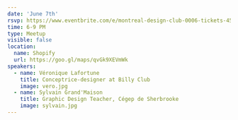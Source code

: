 ```yaml
---
date: 'June 7th'
rsvp: https://www.eventbrite.com/e/montreal-design-club-0006-tickets-45778784577
time: 6-9 PM
type: Meetup
visible: false
location:
  name: Shopify
  url: https://goo.gl/maps/qvGk9XEVmWk
speakers:
  - name: Véronique Lafortune
    title: Conceptrice-designer at Billy Club
    image: vero.jpg
  - name: Sylvain Grand'Maison
    title: Graphic Design Teacher, Cégep de Sherbrooke
    image: sylvain.jpg
---
```

